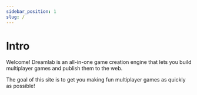 ```yaml
---
sidebar_position: 1
slug: /
---
```


# Intro

Welcome! Dreamlab is an all-in-one game creation engine that lets you build multiplayer games and publish them to the web.

The goal of this site is to get you making fun multiplayer games as quickly as possible!